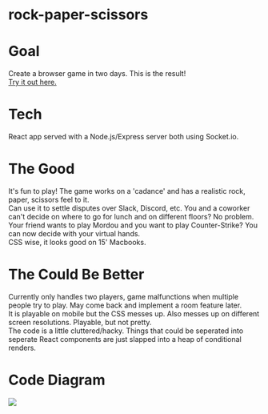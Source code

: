 # rock-paper-scissors

# Goal
Create a browser game in two days. This is the result! <br>
<a href="https://theoriginalyangster-rps.herokuapp.com/">Try it out here.</a>

# Tech
React app served with a Node.js/Express server both using Socket.io.

# The Good
It's fun to play!  The game works on a 'cadance' and has a realistic rock, paper, scissors feel to it.<br>
Can use it to settle disputes over Slack, Discord, etc.  You and a coworker can't decide on where to go for lunch and on different floors?  No problem.  Your friend wants to play Mordou and you want to play Counter-Strike?  You can now decide with your virtual hands.<br>
CSS wise, it looks good on 15' Macbooks.<br>

# The Could Be Better
Currently only handles two players, game malfunctions when multiple people try to play.  May come back and implement a room feature later.<br>
It is playable on mobile but the CSS messes up.  Also messes up on different screen resolutions.  Playable, but not pretty.<br>
The code is a little cluttered/hacky.  Things that could be seperated into seperate React components are just slapped into a heap of conditional renders.

# Code Diagram
<img src="https://i.kym-cdn.com/entries/icons/original/000/026/862/homer.jpg">


